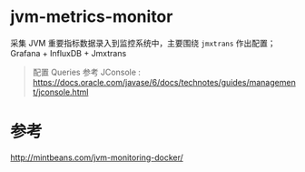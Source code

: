 # jvm-metrics-monitor
采集 JVM 重要指标数据录入到监控系统中，主要围绕 `jmxtrans` 作出配置；Grafana + InfluxDB + Jmxtrans
> 配置 Queries 参考 JConsole : https://docs.oracle.com/javase/6/docs/technotes/guides/management/jconsole.html

# 参考
http://mintbeans.com/jvm-monitoring-docker/